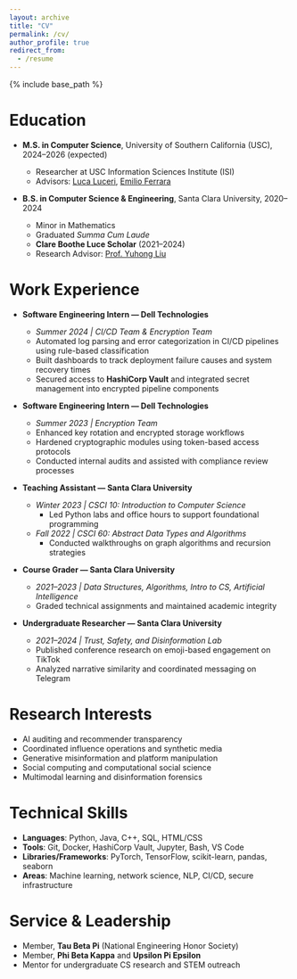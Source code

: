 ```yaml
---
layout: archive
title: "CV"
permalink: /cv/
author_profile: true
redirect_from:
  - /resume
---
```


{% include base_path %}

Education
======
* **M.S. in Computer Science**, University of Southern California (USC), 2024–2026 (expected)  
  * Researcher at USC Information Sciences Institute (ISI)  
  * Advisors: [Luca Luceri](https://www.luceriluc.it/), [Emilio Ferrara](http://www.emilio.ferrara.name/)

* **B.S. in Computer Science & Engineering**, Santa Clara University, 2020–2024  
  * Minor in Mathematics  
  * Graduated *Summa Cum Laude*  
  * **Clare Boothe Luce Scholar** (2021–2024)  
  * Research Advisor: [Prof. Yuhong Liu](https://www.scu.edu/engineering/faculty/liu-yuhong/)

Work Experience
======
* **Software Engineering Intern — Dell Technologies**  
  * *Summer 2024 | CI/CD Team & Encryption Team*  
  * Automated log parsing and error categorization in CI/CD pipelines using rule-based classification  
  * Built dashboards to track deployment failure causes and system recovery times  
  * Secured access to **HashiCorp Vault** and integrated secret management into encrypted pipeline components  

* **Software Engineering Intern — Dell Technologies**  
  * *Summer 2023 | Encryption Team*  
  * Enhanced key rotation and encrypted storage workflows  
  * Hardened cryptographic modules using token-based access protocols  
  * Conducted internal audits and assisted with compliance review processes

* **Teaching Assistant — Santa Clara University**
  * *Winter 2023 | CSCI 10: Introduction to Computer Science*
    * Led Python labs and office hours to support foundational programming  
  * *Fall 2022 | CSCI 60: Abstract Data Types and Algorithms*
    * Conducted walkthroughs on graph algorithms and recursion strategies  

* **Course Grader — Santa Clara University**
  * *2021–2023 | Data Structures, Algorithms, Intro to CS, Artificial Intelligence*
  * Graded technical assignments and maintained academic integrity  

* **Undergraduate Researcher — Santa Clara University**
  * *2021–2024 | Trust, Safety, and Disinformation Lab*
  * Published conference research on emoji-based engagement on TikTok  
  * Analyzed narrative similarity and coordinated messaging on Telegram  

Research Interests
======
* AI auditing and recommender transparency  
* Coordinated influence operations and synthetic media  
* Generative misinformation and platform manipulation  
* Social computing and computational social science  
* Multimodal learning and disinformation forensics  

Technical Skills
======
* **Languages**: Python, Java, C++, SQL, HTML/CSS  
* **Tools**: Git, Docker, HashiCorp Vault, Jupyter, Bash, VS Code  
* **Libraries/Frameworks**: PyTorch, TensorFlow, scikit-learn, pandas, seaborn  
* **Areas**: Machine learning, network science, NLP, CI/CD, secure infrastructure


Service & Leadership
======
* Member, **Tau Beta Pi** (National Engineering Honor Society)  
* Member, **Phi Beta Kappa** and **Upsilon Pi Epsilon**   
* Mentor for undergraduate CS research and STEM outreach  
